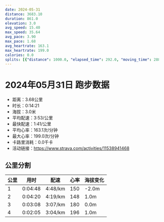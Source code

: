 ```yaml
---
date: 2024-05-31
distance: 3683.10
duration: 861.0
elevation: 3.0
avg_speed: 15.40
max_speed: 35.64
avg_pace: 3.90
max_pace: 1.68
avg_heartrate: 163.1
max_heartrate: 199.0
calories: 0.0
splits: [{"distance": 1000.0, "elapsed_time": 292.0, "moving_time": 288.0, "average_speed": 3.47, "pace": 4.803083573487031, "average_heartrate": 150.99652777777777, "elevation_difference": -2.0, "split_number": 1}, {"distance": 1004.0, "elapsed_time": 260.0, "moving_time": 260.0, "average_speed": 3.86, "pace": 4.3177979274611396, "average_heartrate": 148.47307692307692, "elevation_difference": 1.0, "split_number": 2}, {"distance": 1001.0, "elapsed_time": 188.0, "moving_time": 188.0, "average_speed": 5.32, "pace": 3.1328383458646614, "average_heartrate": 180.50531914893617, "elevation_difference": 0.0, "split_number": 3}, {"distance": 678.1, "elapsed_time": 125.0, "moving_time": 125.0, "average_speed": 5.42, "pace": 3.0750369003690037, "average_heartrate": 196.0081300813008, "elevation_difference": 1.0, "split_number": 4}]
---
```


# 2024年05月31日 跑步数据

- 距离：3.68公里
- 时长：0:14:21
- 海拔：3.0米
- 平均配速：3:53/公里
- 最快配速：1:41/公里
- 平均心率：163.1次/分钟
- 最大心率：199.0次/分钟
- 卡路里消耗：0.0千卡
- 活动链接：https://www.strava.com/activities/11538941468

## 公里分割

| 公里 | 用时 | 配速 | 心率 | 海拔变化 |
|------|------|------|------|------|
| 1 | 0:04:48 | 4:48/km | 150 | -2.0m |
| 2 | 0:04:20 | 4:19/km | 148 | 1.0m |
| 3 | 0:03:08 | 3:07/km | 180 | 0.0m |
| 4 | 0:02:05 | 3:04/km | 196 | 1.0m |

